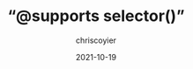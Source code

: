 ---
author: chriscoyier
date: 2021-10-19
permalink: false
publisher: css
tags:
  - css
  - selectors
  - support
target_url: https://css-tricks.com/supports-selector/
title: “@supports selector()”
---